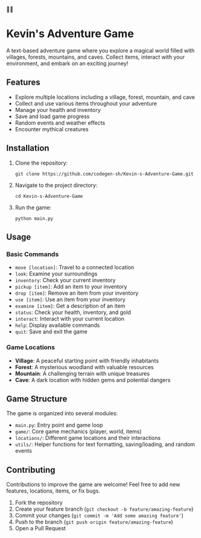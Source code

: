 🌈🌈
# Kevin's Adventure Game

A text-based adventure game where you explore a magical world filled with villages, forests, mountains, and caves. Collect items, interact with your environment, and embark on an exciting journey!

## Features

- Explore multiple locations including a village, forest, mountain, and cave
- Collect and use various items throughout your adventure
- Manage your health and inventory
- Save and load game progress
- Random events and weather effects
- Encounter mythical creatures

## Installation

1. Clone the repository:
   ```
   git clone https://github.com/codegen-sh/Kevin-s-Adventure-Game.git
   ```

2. Navigate to the project directory:
   ```
   cd Kevin-s-Adventure-Game
   ```

3. Run the game:
   ```
   python main.py
   ```

## Usage

### Basic Commands

- `move [location]`: Travel to a connected location
- `look`: Examine your surroundings
- `inventory`: Check your current inventory
- `pickup [item]`: Add an item to your inventory
- `drop [item]`: Remove an item from your inventory
- `use [item]`: Use an item from your inventory
- `examine [item]`: Get a description of an item
- `status`: Check your health, inventory, and gold
- `interact`: Interact with your current location
- `help`: Display available commands
- `quit`: Save and exit the game

### Game Locations

- **Village**: A peaceful starting point with friendly inhabitants
- **Forest**: A mysterious woodland with valuable resources
- **Mountain**: A challenging terrain with unique treasures
- **Cave**: A dark location with hidden gems and potential dangers

## Game Structure

The game is organized into several modules:

- `main.py`: Entry point and game loop
- `game/`: Core game mechanics (player, world, items)
- `locations/`: Different game locations and their interactions
- `utils/`: Helper functions for text formatting, saving/loading, and random events

## Contributing

Contributions to improve the game are welcome! Feel free to add new features, locations, items, or fix bugs.

1. Fork the repository
2. Create your feature branch (`git checkout -b feature/amazing-feature`)
3. Commit your changes (`git commit -m 'Add some amazing feature'`)
4. Push to the branch (`git push origin feature/amazing-feature`)
5. Open a Pull Request
